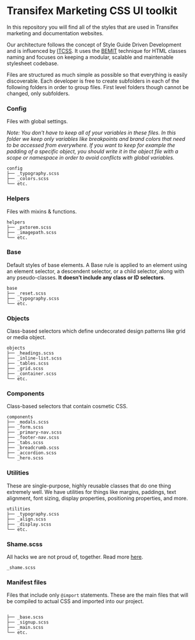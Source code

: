 # Transifex Marketing CSS UI toolkit

In this repository you will find all of the styles that are used in Transifex marketing and documentation websites.

Our architecture follows the concept of Style Guide Driven Development and is influenced by [ITCSS](http://www.creativebloq.com/web-design/manage-large-css-projects-itcss-101517528). It uses the [BEMIT](http://csswizardry.com/2015/08/bemit-taking-the-bem-naming-convention-a-step-further/) technique for HTML classes naming and focuses on keeping a modular, scalable and maintenable stylesheet codebase.

Files are structured as much simple as possible so that everything is easily discoverable. Each developer is free to create subfolders in each of the following folders in order to group files. First level folders though cannot be changed, only subfolders.

### Config
Files with global settings.

*Note: You don't have to keep all of your variables in these files. In this folder we keep only variables like breakpoints and brand colors that need to be accessed from everywhere. If you want to keep for example the padding of a specific object, you should write it in the object file with a scope or namespace in order to avoid conflicts with global variables.*
```
config
├── _typography.scss
├── _colors.scss
└── etc.
```

### Helpers
Files with mixins & functions.
```
helpers
├── _pxtorem.scss
├── _imagepath.scss
└── etc.
```

### Base
Default styles of base elements. A Base rule is applied to an element using an element selector, a descendent selector, or a child selector, along with any pseudo-classes. **It doesn’t include any class or ID selectors**.
```
base
├── _reset.scss
├── _typography.scss
└── etc.
```

### Objects
Class-based selectors which define undecorated design patterns like grid or media object.
```
objects
├── _headings.scss
├── _inline-list.scss
├── _tables.scss
├── _grid.scss
├── _container.scss
└── etc.
```

### Components
Class-based selectors that contain cosmetic CSS.
```
components
├── _modals.scss
├── _form.scss
├── _primary-nav.scss
├── _footer-nav.scss
├── _tabs.scss
├── _breadcrumb.scss
├── _accordion.scss
└── _hero.scss
```

### Utilities
These are single-purpose, highly reusable classes that do one thing extremely well. We have utilities for things like margins, paddings, text alignment, font sizing, display properties, positioning properties, and more.
```
utilities
├── _typography.scss
├── _align.scss
├── _display.scss
└── etc.
```

### Shame.scss
All hacks we are not proud of, together. Read more [here](http://csswizardry.com/2013/04/shame-css/).
```
_shame.scss
```

### Manifest files
Files that include only ```@import``` statements. These are the main files that will be compiled to actual CSS and imported into our project.
```

├── _base.scss
├── _signup.scss
├── _main.scss
└── etc.
```
